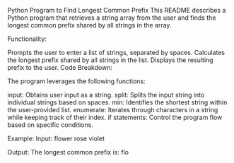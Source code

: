 Python Program to Find Longest Common Prefix
This README describes a Python program that retrieves a string array from the user and finds the longest common prefix shared by all strings in the array.

Functionality:

Prompts the user to enter a list of strings, separated by spaces.
Calculates the longest prefix shared by all strings in the list.
Displays the resulting prefix to the user.
Code Breakdown:

The program leverages the following functions:

input: Obtains user input as a string.
split: Splits the input string into individual strings based on spaces.
min: Identifies the shortest string within the user-provided list.
enumerate: Iterates through characters in a string while keeping track of their index.
if statements: Control the program flow based on specific conditions.

Example:
Input:
flower rose violet

Output:
The longest common prefix is: flo
